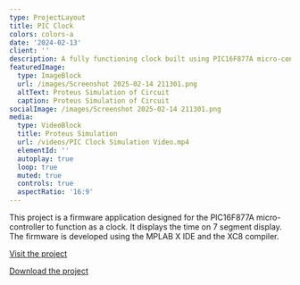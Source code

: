 ```yaml
---
type: ProjectLayout
title: PIC Clock
colors: colors-a
date: '2024-02-13'
client: ''
description: A fully functioning clock built using PIC16F877A micro-controller.
featuredImage:
  type: ImageBlock
  url: /images/Screenshot 2025-02-14 211301.png
  altText: Proteus Simulation of Circuit
  caption: Proteus Simulation of Circuit
socialImage: /images/Screenshot 2025-02-14 211301.png
media:
  type: VideoBlock
  title: Proteus Simulation
  url: /videos/PIC Clock Simulation Video.mp4
  elementId: ''
  autoplay: true
  loop: true
  muted: true
  controls: true
  aspectRatio: '16:9'
---
```

This project is a firmware application designed for the PIC16F877A micro-controller to function as a clock. It displays the time on 7 segment display. The firmware is developed using the MPLAB X IDE and the XC8 compiler.

[Visit the project](https://github.com/SulaimanNiazi/PIC-clock)

[Download the project](https://github.com/SulaimanNiazi/PIC-clock/archive/refs/heads/main.zip)
